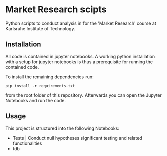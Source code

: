 # Market Research scipts
Python scripts to conduct analysis in for the 'Market Research' course at Karlsruhe Institute of Technology.

## Installation
All code is contained in jupyter notebooks. A working python installation with a setup for jupyter notebooks is thus a prerequisite for running the contained code.

To install the remaining dependencies run:


```pip install -r requirements.txt```

from the root folder of this repository. Afterwards you can open the Jupyter Notebooks and run the code.

## Usage
This project is structured into the following Notebooks:
- Tests             | Conduct null hypotheses significant testing and related functionalities
- tdb

